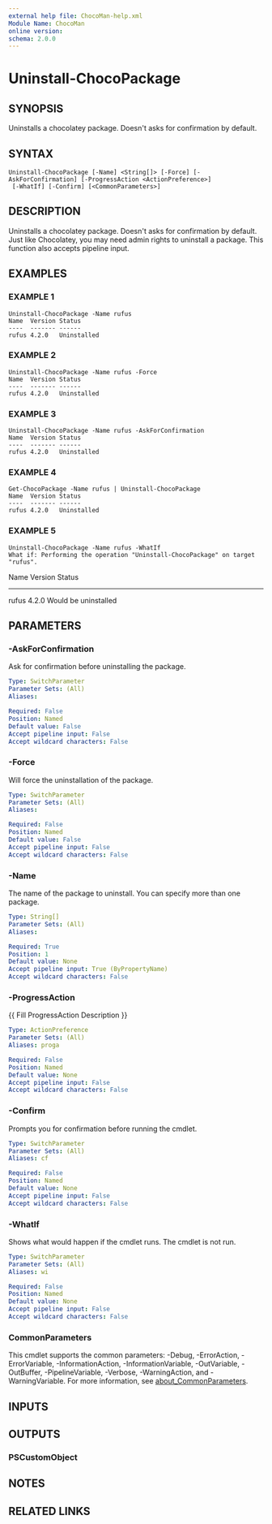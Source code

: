```yaml
---
external help file: ChocoMan-help.xml
Module Name: ChocoMan
online version:
schema: 2.0.0
---
```


# Uninstall-ChocoPackage

## SYNOPSIS
Uninstalls a chocolatey package.
Doesn't asks for confirmation by default.

## SYNTAX

```
Uninstall-ChocoPackage [-Name] <String[]> [-Force] [-AskForConfirmation] [-ProgressAction <ActionPreference>]
 [-WhatIf] [-Confirm] [<CommonParameters>]
```

## DESCRIPTION
Uninstalls a chocolatey package.
Doesn't asks for confirmation by default.
Just like Chocolatey, you may need admin rights to uninstall a package.
This function also accepts pipeline input.

## EXAMPLES

### EXAMPLE 1
```
Uninstall-ChocoPackage -Name rufus
Name  Version Status
----  ------- ------
rufus 4.2.0   Uninstalled
```

### EXAMPLE 2
```
Uninstall-ChocoPackage -Name rufus -Force
Name  Version Status
----  ------- ------
rufus 4.2.0   Uninstalled
```

### EXAMPLE 3
```
Uninstall-ChocoPackage -Name rufus -AskForConfirmation
Name  Version Status
----  ------- ------
rufus 4.2.0   Uninstalled
```

### EXAMPLE 4
```
Get-ChocoPackage -Name rufus | Uninstall-ChocoPackage
Name  Version Status
----  ------- ------
rufus 4.2.0   Uninstalled
```

### EXAMPLE 5
```
Uninstall-ChocoPackage -Name rufus -WhatIf
What if: Performing the operation "Uninstall-ChocoPackage" on target "rufus".
```

Name  Version Status
----  ------- ------
rufus 4.2.0   Would be uninstalled

## PARAMETERS

### -AskForConfirmation
Ask for confirmation before uninstalling the package.

```yaml
Type: SwitchParameter
Parameter Sets: (All)
Aliases:

Required: False
Position: Named
Default value: False
Accept pipeline input: False
Accept wildcard characters: False
```

### -Force
Will force the uninstallation of the package.

```yaml
Type: SwitchParameter
Parameter Sets: (All)
Aliases:

Required: False
Position: Named
Default value: False
Accept pipeline input: False
Accept wildcard characters: False
```

### -Name
The name of the package to uninstall.
You can specify more than one package.

```yaml
Type: String[]
Parameter Sets: (All)
Aliases:

Required: True
Position: 1
Default value: None
Accept pipeline input: True (ByPropertyName)
Accept wildcard characters: False
```

### -ProgressAction
{{ Fill ProgressAction Description }}

```yaml
Type: ActionPreference
Parameter Sets: (All)
Aliases: proga

Required: False
Position: Named
Default value: None
Accept pipeline input: False
Accept wildcard characters: False
```

### -Confirm
Prompts you for confirmation before running the cmdlet.

```yaml
Type: SwitchParameter
Parameter Sets: (All)
Aliases: cf

Required: False
Position: Named
Default value: None
Accept pipeline input: False
Accept wildcard characters: False
```

### -WhatIf
Shows what would happen if the cmdlet runs.
The cmdlet is not run.

```yaml
Type: SwitchParameter
Parameter Sets: (All)
Aliases: wi

Required: False
Position: Named
Default value: None
Accept pipeline input: False
Accept wildcard characters: False
```

### CommonParameters
This cmdlet supports the common parameters: -Debug, -ErrorAction, -ErrorVariable, -InformationAction, -InformationVariable, -OutVariable, -OutBuffer, -PipelineVariable, -Verbose, -WarningAction, and -WarningVariable. For more information, see [about_CommonParameters](http://go.microsoft.com/fwlink/?LinkID=113216).

## INPUTS

## OUTPUTS

### PSCustomObject
## NOTES

## RELATED LINKS
